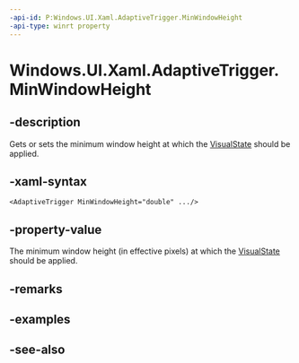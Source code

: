 ```yaml
---
-api-id: P:Windows.UI.Xaml.AdaptiveTrigger.MinWindowHeight
-api-type: winrt property
---
```


<!-- Property syntax
public double MinWindowHeight { get;  set; }
-->

# Windows.UI.Xaml.AdaptiveTrigger.MinWindowHeight

## -description
Gets or sets the minimum window height at which the [VisualState](visualstate.md) should be applied.



## -xaml-syntax
```xaml
<AdaptiveTrigger MinWindowHeight="double" .../>
```


## -property-value
The minimum window height (in effective pixels) at which the [VisualState](visualstate.md) should be applied.

## -remarks

## -examples

## -see-also
